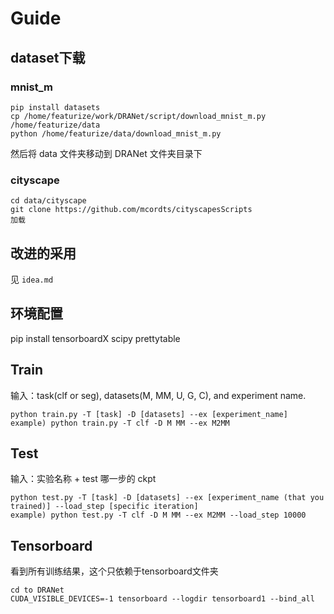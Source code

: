 # Guide

## dataset下载

### mnist_m

```
pip install datasets
cp /home/featurize/work/DRANet/script/download_mnist_m.py /home/featurize/data
python /home/featurize/data/download_mnist_m.py
```
然后将 data 文件夹移动到 DRANet 文件夹目录下

### cityscape

```
cd data/cityscape
git clone https://github.com/mcordts/cityscapesScripts
加载
```

## 改进的采用

见 `idea.md`

## 环境配置

pip install tensorboardX scipy prettytable

## Train

输入：task(clf or seg), datasets(M, MM, U, G, C), and experiment name.
```
python train.py -T [task] -D [datasets] --ex [experiment_name]
example) python train.py -T clf -D M MM --ex M2MM
```

## Test

输入：实验名称 + test 哪一步的 ckpt
```
python test.py -T [task] -D [datasets] --ex [experiment_name (that you trained)] --load_step [specific iteration]
example) python test.py -T clf -D M MM --ex M2MM --load_step 10000
```

## Tensorboard

看到所有训练结果，这个只依赖于tensorboard文件夹
```
cd to DRANet
CUDA_VISIBLE_DEVICES=-1 tensorboard --logdir tensorboard1 --bind_all
```
